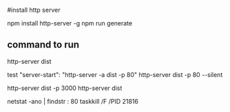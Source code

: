 #install http server 

npm install http-server -g
npm run generate 
## command to run 

http-server dist

test
"server-start": "http-server -a dist -p 80"
http-server dist -p 80 --silent

http-server dist -p 3000 
http-server dist


netstat  -ano  |  findstr : 80
taskkill /F /PID 21816
